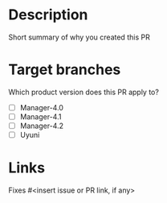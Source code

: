 # Description

Short summary of why you created this PR

# Target branches

Which product version does this PR apply to?

- [ ] Manager-4.0
- [ ] Manager-4.1
- [ ] Manager-4.2
- [ ] Uyuni

# Links

Fixes #<insert issue or PR link, if any>
